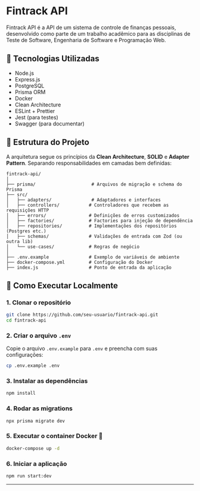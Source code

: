 # Fintrack API

Fintrack API é a API de um sistema de controle de finanças pessoais, desenvolvido como parte de um trabalho acadêmico para as disciplinas de Teste de Software, Engenharia de Software e Programação Web.

## 🦰 Tecnologias Utilizadas

- Node.js
- Express.js
- PostgreSQL
- Prisma ORM
- Docker
- Clean Architecture
- ESLint + Prettier
- Jest (para testes)
- Swagger (para documentar)

## 📁 Estrutura do Projeto

A arquitetura segue os princípios da **Clean Architecture**, **SOLID** e **Adapter Pattern**. Separando responsabilidades em camadas bem definidas:

```
fintrack-api/
│
├── prisma/                     # Arquivos de migração e schema do Prisma
├── src/
│   ├── adapters/               # Adaptadores e interfaces
│   ├── controllers/           # Controladores que recebem as requisições HTTP
│   ├── errors/                # Definições de erros customizados
│   ├── factories/             # Factories para injeção de dependência
│   ├── repositories/          # Implementações dos repositórios (Postgres etc.)
│   ├── schemas/               # Validações de entrada com Zod (ou outra lib)
│   └── use-cases/             # Regras de negócio
│
├── .env.example               # Exemplo de variáveis de ambiente
├── docker-compose.yml         # Configuração do Docker
├── index.js                   # Ponto de entrada da aplicação
```

## 🚀 Como Executar Localmente

### 1. Clonar o repositório

```bash
git clone https://github.com/seu-usuario/fintrack-api.git
cd fintrack-api
```

### 2. Criar o arquivo `.env`

Copie o arquivo `.env.example` para `.env` e preencha com suas configurações:

```bash
cp .env.example .env
```

### 3. Instalar as dependências

```bash
npm install
```

### 4. Rodar as migrations

```bash
npx prisma migrate dev
```

### 5. Executar o container Docker 🐳

```bash
docker-compose up -d
```

### 6. Iniciar a aplicação

```bash
npm run start:dev
```

---
